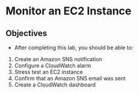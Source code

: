 # Monitor an EC2 Instance
## Objectives
- After completing this lab, you should be able to:

1. Create an Amazon SNS notification
2. Configure a CloudWatch alarm
3. Stress test an EC2 instance
4. Confirm that an Amazon SNS email was sent
5. Create a CloudWatch dashboard
